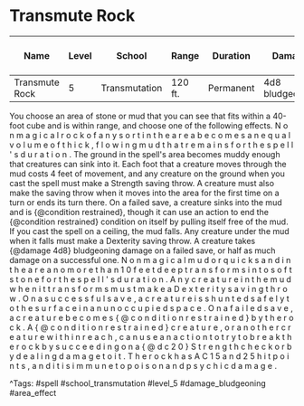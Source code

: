 # Transmute Rock

| Name | Level | School | Range | Duration | Damage | Save DC & Type |
|------|-------|--------|-------|----------|--------|----------------|
| Transmute Rock | 5 | Transmutation | 120 ft. | Permanent | 4d8 bludgeoning | - |

You choose an area of stone or mud that you can see that fits within a 40-foot cube and is within range, and choose one of the following effects. N o n m a g i c a l   r o c k   o f   a n y   s o r t   i n   t h e   a r e a   b e c o m e s   a n   e q u a l   v o l u m e   o f   t h i c k ,   f l o w i n g   m u d   t h a t   r e m a i n s   f o r   t h e   s p e l l ' s   d u r a t i o n . The ground in the spell's area becomes muddy enough that creatures can sink into it. Each foot that a creature moves through the mud costs 4 feet of movement, and any creature on the ground when you cast the spell must make a Strength saving throw. A creature must also make the saving throw when it moves into the area for the first time on a turn or ends its turn there. On a failed save, a creature sinks into the mud and is {@condition restrained}, though it can use an action to end the {@condition restrained} condition on itself by pulling itself free of the mud. If you cast the spell on a ceiling, the mud falls. Any creature under the mud when it falls must make a Dexterity saving throw. A creature takes {@damage 4d8} bludgeoning damage on a failed save, or half as much damage on a successful one. N o n m a g i c a l   m u d   o r   q u i c k s a n d   i n   t h e   a r e a   n o   m o r e   t h a n   1 0   f e e t   d e e p   t r a n s f o r m s   i n t o   s o f t   s t o n e   f o r   t h e   s p e l l ' s   d u r a t i o n .   A n y   c r e a t u r e   i n   t h e   m u d   w h e n   i t   t r a n s f o r m s   m u s t   m a k e   a   D e x t e r i t y   s a v i n g   t h r o w .   O n   a   s u c c e s s f u l   s a v e ,   a   c r e a t u r e   i s   s h u n t e d   s a f e l y   t o   t h e   s u r f a c e   i n   a n   u n o c c u p i e d   s p a c e .   O n   a   f a i l e d   s a v e ,   a   c r e a t u r e   b e c o m e s   { @ c o n d i t i o n   r e s t r a i n e d }   b y   t h e   r o c k .   A   { @ c o n d i t i o n   r e s t r a i n e d }   c r e a t u r e ,   o r   a n o t h e r   c r e a t u r e   w i t h i n   r e a c h ,   c a n   u s e   a n   a c t i o n   t o   t r y   t o   b r e a k   t h e   r o c k   b y   s u c c e e d i n g   o n   a   { @ d c   2 0 }   S t r e n g t h   c h e c k   o r   b y   d e a l i n g   d a m a g e   t o   i t .   T h e   r o c k   h a s   A C   1 5   a n d   2 5   h i t   p o i n t s ,   a n d   i t   i s   i m m u n e   t o   p o i s o n   a n d   p s y c h i c   d a m a g e .

^Tags: #spell #school_transmutation #level_5 #damage_bludgeoning #area_effect